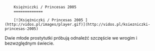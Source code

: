 
        Księżniczki / Princesas 2005 
        =============
        
        [![Księżniczki / Princesas 2005 ](http://vidos.pl/images/player.gif)](http://vidos.pl/ksiezniczki-princesas-2005)
        
        
 Dwie młode prostytutki próbują odnaleźć szczęście we wrogim i bezwzględnym świecie.
    
